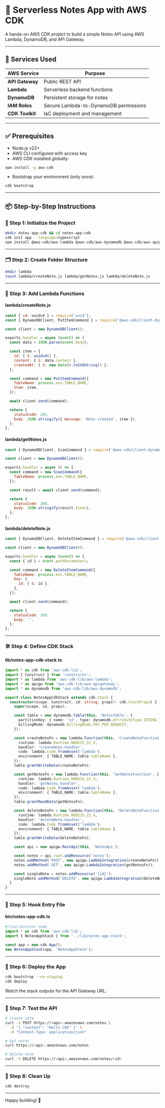 # 📘 Serverless Notes App with AWS CDK

A hands-on AWS CDK project to build a simple Notes API using AWS Lambda, DynamoDB, and API Gateway.

---

## 🧩 Services Used

| AWS Service       | Purpose                                  |
|-------------------|------------------------------------------|
| **API Gateway**   | Public REST API                          |
| **Lambda**        | Serverless backend functions             |
| **DynamoDB**      | Persistent storage for notes             |
| **IAM Roles**     | Secure Lambda-to-DynamoDB permissions    |
| **CDK Toolkit**   | IaC deployment and management            |

---

## ✅ Prerequisites

- Node.js v22+
- AWS CLI configured with access key
- AWS CDK installed globally:
```bash
npm install -g aws-cdk
```
- Bootstrap your environment (only once):
```bash
cdk bootstrap
```

---

## 📦 Step-by-Step Instructions

### 🧱 Step 1: Initialize the Project

```bash
mkdir notes-app-cdk && cd notes-app-cdk
cdk init app --language=typescript
npm install @aws-cdk/aws-lambda @aws-cdk/aws-dynamodb @aws-cdk/aws-apigateway uuid
```

---

### 🗂️ Step 2: Create Folder Structure

```bash
mkdir lambda
touch lambda/createNote.js lambda/getNotes.js lambda/deleteNote.js
```

---

### 🧠 Step 3: Add Lambda Functions

#### lambda/createNote.js

```js
const { v4: uuidv4 } = require('uuid');
const { DynamoDBClient, PutItemCommand } = require('@aws-sdk/client-dynamodb');

const client = new DynamoDBClient();

exports.handler = async (event) => {
  const data = JSON.parse(event.body);

  const item = {
    id: { S: uuidv4() },
    content: { S: data.content },
    createdAt: { S: new Date().toISOString() },
  };

  const command = new PutItemCommand({
    TableName: process.env.TABLE_NAME,
    Item: item,
  });

  await client.send(command);

  return {
    statusCode: 201,
    body: JSON.stringify({ message: 'Note created', item }),
  };
};

```

#### lambda/getNotes.js

```js
const { DynamoDBClient, ScanCommand } = require('@aws-sdk/client-dynamodb');

const client = new DynamoDBClient();

exports.handler = async () => {
  const command = new ScanCommand({
    TableName: process.env.TABLE_NAME,
  });

  const result = await client.send(command);

  return {
    statusCode: 200,
    body: JSON.stringify(result.Items),
  };
};

```

#### lambda/deleteNote.js

```js
const { DynamoDBClient, DeleteItemCommand } = require('@aws-sdk/client-dynamodb');

const client = new DynamoDBClient();

exports.handler = async (event) => {
  const { id } = event.pathParameters;

  const command = new DeleteItemCommand({
    TableName: process.env.TABLE_NAME,
    Key: {
      id: { S: id },
    },
  });

  await client.send(command);

  return {
    statusCode: 204,
    body: '',
  };
};

```

---

### 🛠️ Step 4: Define CDK Stack

#### lib/notes-app-cdk-stack.ts

```ts
import * as cdk from 'aws-cdk-lib';
import { Construct } from 'constructs';
import * as lambda from 'aws-cdk-lib/aws-lambda';
import * as apigw from 'aws-cdk-lib/aws-apigateway';
import * as dynamodb from 'aws-cdk-lib/aws-dynamodb';

export class NotesAppCdkStack extends cdk.Stack {
  constructor(scope: Construct, id: string, props?: cdk.StackProps) {
    super(scope, id, props);

    const table = new dynamodb.Table(this, 'NotesTable', {
      partitionKey: { name: 'id', type: dynamodb.AttributeType.STRING },
      billingMode: dynamodb.BillingMode.PAY_PER_REQUEST,
    });

    const createNoteFn = new lambda.Function(this, 'CreateNoteFunction', {
      runtime: lambda.Runtime.NODEJS_22_X,
      handler: 'createNote.handler',
      code: lambda.Code.fromAsset('lambda'),
      environment: { TABLE_NAME: table.tableName },
    });
    table.grantWriteData(createNoteFn);

    const getNotesFn = new lambda.Function(this, 'GetNotesFunction', {
      runtime: lambda.Runtime.NODEJS_22_X,
      handler: 'getNotes.handler',
      code: lambda.Code.fromAsset('lambda'),
      environment: { TABLE_NAME: table.tableName },
    });
    table.grantReadData(getNotesFn);

    const deleteNoteFn = new lambda.Function(this, 'DeleteNoteFunction', {
      runtime: lambda.Runtime.NODEJS_22_X,
      handler: 'deleteNote.handler',
      code: lambda.Code.fromAsset('lambda'),
      environment: { TABLE_NAME: table.tableName },
    });
    table.grantWriteData(deleteNoteFn);

    const api = new apigw.RestApi(this, 'NotesApi');

    const notes = api.root.addResource('notes');
    notes.addMethod('POST', new apigw.LambdaIntegration(createNoteFn));
    notes.addMethod('GET', new apigw.LambdaIntegration(getNotesFn));

    const singleNote = notes.addResource('{id}');
    singleNote.addMethod('DELETE', new apigw.LambdaIntegration(deleteNoteFn));
  }
}
```

---

### 📌 Step 5: Hook Entry File

#### bin/notes-app-cdk.ts

```ts
#!/usr/bin/env node
import * as cdk from 'aws-cdk-lib';
import { NotesAppStack } from '../lib/notes-app-stack';

const app = new cdk.App();
new NotesAppStack(app, 'NotesAppStack');
```

---

### 🚀 Step 6: Deploy the App

```bash
cdk bootstrap --no-staging
cdk deploy
```

Watch the stack outputs for the API Gateway URL.

---

### 🧪 Step 7: Test the API

```bash
# Create note
curl -X POST https://<api>.amazonaws.com/notes \
  -d '{ "content": "Hello CDK" }' \
  -H "Content-Type: application/json"

# Get notes
curl https://<api>.amazonaws.com/notes

# Delete note
curl -X DELETE https://<api>.amazonaws.com/notes/<id>
```

---

### 🧹 Step 8: Clean Up

```bash
cdk destroy
```

---

Happy building! 🎉
